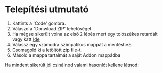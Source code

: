# Telepítési utmutató

1. Kattints a 'Code' gombra.
2. Válaszd a 'Donwload ZIP' lehetőséget.
3. Ha mégse sikerült volna az első 2 lépés mert egy tolószékes retardált vagy katt [Ide](https://github.com/szucsim/Wotlk_Tauri_DBM/archive/refs/heads/main.zip)
4. Válassz egy számodra szimpatikus mappát a mentéshez.
5. Csomagold ki a letöltött zip file-t.
6. Másold a mappa tartalmát a saját Addon mappádba

Ha mindent sikerült jól csinálnod valami hasonlót kellene látnod:
